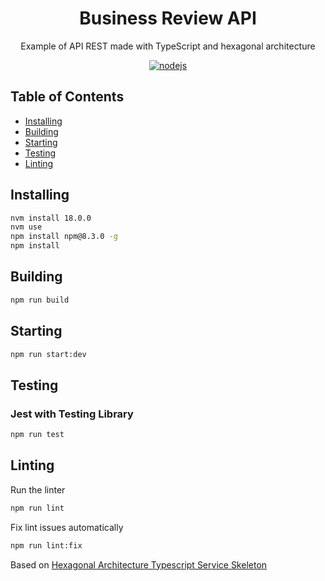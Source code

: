 <h1 align="center">Business Review API</h1>

<p align="center">
  Example of API REST made with TypeScript and hexagonal architecture
</p>

<p align="center">
    <a href="https://github.com/Alexggp/business-review-api/actions/workflows/nodejs.yml?branch=main"><img src="https://github.com/Alexggp/business-review-api/actions/workflows/nodejs.yml/badge.svg?branch=main" alt="nodejs"/></a>
</p>

## Table of Contents

* [Installing](#installing)
* [Building](#building)
* [Starting](#starting)
* [Testing](#testing)
* [Linting](#linting)

## Installing

```bash
nvm install 18.0.0
nvm use
npm install npm@8.3.0 -g
npm install
```

## Building

```bash
npm run build
```

## Starting

```bash
npm run start:dev
```


## Testing

### Jest with Testing Library

```bash
npm run test
```

## Linting

Run the linter

```bash
npm run lint
```

Fix lint issues automatically

```bash
npm run lint:fix
```


<p align="left">
  Based on <a href="https://github.com/AlbertHernandez/hexagonal-architecture-typescript-service-skeleton">Hexagonal Architecture Typescript Service Skeleton</a>
</p>